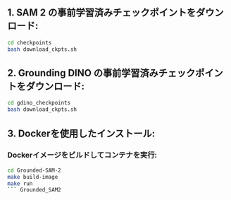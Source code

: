 ## 1. SAM 2 の事前学習済みチェックポイントをダウンロード:

```bash
cd checkpoints
bash download_ckpts.sh
```

## 2. Grounding DINO の事前学習済みチェックポイントをダウンロード:

```bash
cd gdino_checkpoints
bash download_ckpts.sh
```

## 3. Dockerを使用したインストール:
### Dockerイメージをビルドしてコンテナを実行:

```bash
cd Grounded-SAM-2
make build-image
make run
``` Grounded_SAM2
